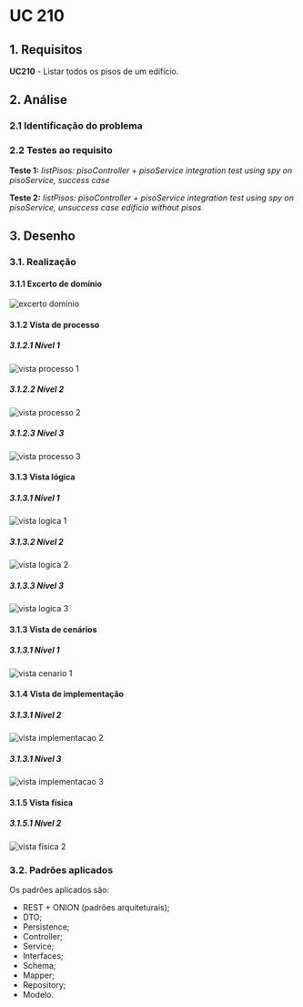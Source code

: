 # UC 210

## 1. Requisitos

**UC210** - Listar todos os pisos de um edifício.

## 2. Análise

### 2.1 Identificação do problema

### 2.2 Testes ao requisito

**Teste 1:** *listPisos: pisoController + pisoService integration test using spy on pisoService, success case*

**Teste 2:** *listPisos: pisoController + pisoService integration test using spy on pisoService, unsuccess case edificio without pisos*

## 3. Desenho

### 3.1. Realização

#### 3.1.1 Excerto de domínio

![excerto dominio](ed210.svg "ed_210.svg")

#### 3.1.2 Vista de processo

##### 3.1.2.1 Nível 1

![vista processo 1](/docs/use_cases/UC210/Nivel%201/vp1.svg "Vista processo - nível 1")

##### 3.1.2.2 Nível 2

![vista processo 2](/docs/use_cases/UC210/Nivel%202/vp2.svg "Vista processo - nível 2")

##### 3.1.2.3 Nível 3

![vista processo 3](/docs/use_cases/UC210/Nivel%203/vp3.svg "Vista processo - nível 3")

#### 3.1.3 Vista lógica

##### 3.1.3.1 Nível 1

![vista logica 1](/docs/logical_view/level1/vl1.svg "Vista lógica - nível 1")

##### 3.1.3.2 Nível 2

![vista logica 2](/docs/logical_view/level2/vl2.svg "Vista lógica - nível 2")

##### 3.1.3.3 Nível 3

![vista logica 3](/docs/logical_view/level3/vl3.svg "Vista lógica - nível 3")

#### 3.1.3 Vista de cenários

##### 3.1.3.1 Nível 1

![vista cenario 1](/docs/VC1.svg "Vista cenário - nível 1")

#### 3.1.4 Vista de implementação

##### 3.1.3.1 Nível 2

![vista implementacao 2](/docs/implementation_view/iv2.svg "Vista implementação - nível 2")

##### 3.1.3.1 Nível 3

![vista implementacao 3](/docs/implementation_view/iv3.svg "Vista implementação - nível 3")

#### 3.1.5 Vista física

##### 3.1.5.1 Nível 2

![vista física 2](/docs/physical_view/level2/vf2.svg "Vista física - nível 2")

### 3.2. Padrões aplicados

Os padrões aplicados são:

- REST + ONION (padrões arquiteturais);
- DTO;
- Persistence;
- Controller;
- Service;
- Interfaces;
- Schema;
- Mapper;
- Repository;
- Modelo.
